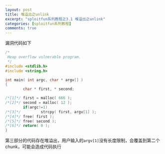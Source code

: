 ```yaml
---
layout: post
title: 堆溢出之unlink
excerpt: "sploitfun系列教程之3.1 堆溢出之unlink"
categories: [sploitfun系列教程]
comments: true
---
```


漏洞代码如下
```c
/* 
 Heap overflow vulnerable program. 
 */
#include <stdlib.h>
#include <string.h>

int main( int argc, char * argv[] )
{
        char * first, * second;

/*[1]*/ first = malloc( 666 );
/*[2]*/ second = malloc( 12 );
        if(argc!=1)
/*[3]*/         strcpy( first, argv[1] );
/*[4]*/ free( first );
/*[5]*/ free( second );
/*[6]*/ return( 0 );
}
```
第三部分的代码存在堆溢出，用户输入的`argv[1]`没有长度限制，会覆盖到第二个chunk，可能会造成代码执行